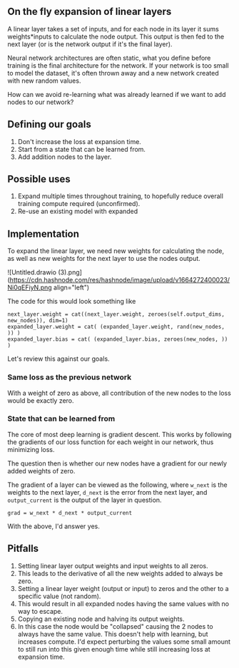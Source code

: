 ## On the fly expansion of linear layers

A linear layer takes a set of inputs, and for each node in its layer it sums weights*inputs to calculate the node output.  This output is then fed to the next layer (or is the network output if it's the final layer).

Neural network architectures are often static, what you define before training is the final architecture for the network.  If your network is too small to model the dataset, it's often thrown away and a new network created with new random values.

How can we avoid re-learning what was already learned if we want to add nodes to our network?


## Defining our goals

1.  Don't increase the loss at expansion time.
2. Start from a state that can be learned from.
3. Add addition nodes to the layer.




## Possible uses

1. Expand multiple times throughout training, to hopefully reduce overall training compute required (unconfirmed).
2. Re-use an existing model with expanded


## Implementation

To expand the linear layer, we need new weights for calculating the node, as well as new weights for the next layer to use the nodes output.

![Untitled.drawio (3).png](https://cdn.hashnode.com/res/hashnode/image/upload/v1664272400023/Ni0qEFiyN.png align="left")

The code for this would look something like
```
next_layer.weight = cat((next_layer.weight, zeroes(self.output_dims, new_nodes)), dim=1)
expanded_layer.weight = cat( (expanded_layer.weight, rand(new_nodes, )) )
expanded_layer.bias = cat( (expanded_layer.bias, zeroes(new_nodes, )) )
```

Let's review this against our goals.

### Same loss as the previous network

With a weight of zero as above, all contribution of the new nodes to the loss would be exactly zero.

### State that can be learned from

The core of most deep learning is gradient descent.  This works by following the gradients of our loss function for each weight in our network, thus minimizing loss.

The question then is whether our new nodes have a gradient for our newly added weights of zero.

The gradient of a layer can be viewed as the following, where `w_next` is the weights to the next layer, `d_next` is the error from the next layer, and `output_current` is the output of the layer in question.
```
grad = w_next * d_next * output_current
```

With the above, I'd answer yes.  

## Pitfalls

1. Setting linear layer output weights and input weights to all zeros.
  1. This leads to the derivative of all the new weights added to always be zero.  
2. Setting a linear layer weight (output or input) to zeros and the other to a specific value (not random).
  1. This would result in all expanded nodes having the same values with no way to escape.
3. Copying an existing node and halving its output weights.
  1. In this case the node would be "collapsed" causing the 2 nodes to always have the same value.  This doesn't help with learning, but increases compute.  I'd expect perturbing the values some small amount to still run into this given enough time while still increasing loss at expansion time.
